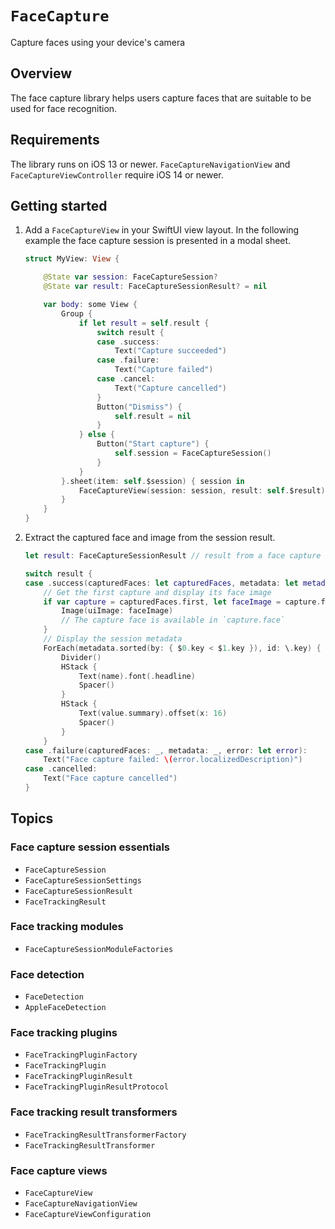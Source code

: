 # ``FaceCapture``

Capture faces using your device's camera

## Overview

The face capture library helps users capture faces that are suitable to be used for face recognition.

## Requirements

The library runs on iOS 13 or newer. ``FaceCaptureNavigationView`` and ``FaceCaptureViewController`` require iOS 14 or newer.

## Getting started

1. Add a ``FaceCaptureView`` in your SwiftUI view layout. In the following example the face capture session is presented in 
a modal sheet.

    ```swift
    struct MyView: View {

        @State var session: FaceCaptureSession?
        @State var result: FaceCaptureSessionResult? = nil

        var body: some View {
            Group {
                if let result = self.result {
                    switch result {
                    case .success:
                        Text("Capture succeeded")
                    case .failure:
                        Text("Capture failed")
                    case .cancel:
                        Text("Capture cancelled")
                    }
                    Button("Dismiss") {
                        self.result = nil
                    }
                } else {
                    Button("Start capture") {
                        self.session = FaceCaptureSession()
                    }
                }
            }.sheet(item: self.$session) { session in
                FaceCaptureView(session: session, result: self.$result)
            }
        }
    }
    ```
2. Extract the captured face and image from the session result.

    ```swift
    let result: FaceCaptureSessionResult // result from a face capture session 
    
    switch result {
    case .success(capturedFaces: let capturedFaces, metadata: let metadata):
        // Get the first capture and display its face image
        if var capture = capturedFaces.first, let faceImage = capture.faceImage {
            Image(uiImage: faceImage)
            // The capture face is available in `capture.face`
        }
        // Display the session metadata
        ForEach(metadata.sorted(by: { $0.key < $1.key }), id: \.key) { name, value in
            Divider()
            HStack {
                Text(name).font(.headline)
                Spacer()
            }
            HStack {
                Text(value.summary).offset(x: 16)
                Spacer()
            }
        }
    case .failure(capturedFaces: _, metadata: _, error: let error):
        Text("Face capture failed: \(error.localizedDescription)")
    case .cancelled:
        Text("Face capture cancelled")
    }
    ```

## Topics

### Face capture session essentials

- ``FaceCaptureSession``
- ``FaceCaptureSessionSettings``
- ``FaceCaptureSessionResult``
- ``FaceTrackingResult``

### Face tracking modules

- ``FaceCaptureSessionModuleFactories``

### Face detection

- ``FaceDetection``
- ``AppleFaceDetection``

### Face tracking plugins

- ``FaceTrackingPluginFactory``
- ``FaceTrackingPlugin``
- ``FaceTrackingPluginResult``
- ``FaceTrackingPluginResultProtocol``

### Face tracking result transformers

- ``FaceTrackingResultTransformerFactory``
- ``FaceTrackingResultTransformer``

### Face capture views

- ``FaceCaptureView``
- ``FaceCaptureNavigationView``
- ``FaceCaptureViewConfiguration``
